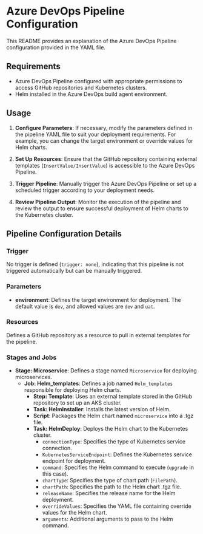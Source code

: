 # Azure DevOps Pipeline Configuration

This README provides an explanation of the Azure DevOps Pipeline configuration provided in the YAML file.

## Requirements
- Azure DevOps Pipeline configured with appropriate permissions to access GitHub repositories and Kubernetes clusters.
- Helm installed in the Azure DevOps build agent environment.

## Usage
1. **Configure Parameters**: If necessary, modify the parameters defined in the pipeline YAML file to suit your deployment requirements. For example, you can change the target environment or override values for Helm charts.

2. **Set Up Resources**: Ensure that the GitHub repository containing external templates (`InsertValue/InsertValue`) is accessible to the Azure DevOps Pipeline.

3. **Trigger Pipeline**: Manually trigger the Azure DevOps Pipeline or set up a scheduled trigger according to your deployment needs.

4. **Review Pipeline Output**: Monitor the execution of the pipeline and review the output to ensure successful deployment of Helm charts to the Kubernetes cluster.

## Pipeline Configuration Details

### Trigger
No trigger is defined (`trigger: none`), indicating that this pipeline is not triggered automatically but can be manually triggered.

### Parameters
- **environment**: Defines the target environment for deployment. The default value is `dev`, and allowed values are `dev` and `uat`.

### Resources
Defines a GitHub repository as a resource to pull in external templates for the pipeline.

### Stages and Jobs
- **Stage: Microservice**: Defines a stage named `Microservice` for deploying microservices.
  - **Job: Helm_templates**: Defines a job named `Helm_templates` responsible for deploying Helm charts.
    - **Step: Template**: Uses an external template stored in the GitHub repository to set up an AKS cluster.
    - **Task: HelmInstaller**: Installs the latest version of Helm.
    - **Script**: Packages the Helm chart named `microservice` into a .tgz file.
    - **Task: HelmDeploy**: Deploys the Helm chart to the Kubernetes cluster.
      - `connectionType`: Specifies the type of Kubernetes service connection.
      - `KubernetesServiceEndpoint`: Defines the Kubernetes service endpoint for deployment.
      - `command`: Specifies the Helm command to execute (`upgrade` in this case).
      - `chartType`: Specifies the type of chart path (`FilePath`).
      - `chartPath`: Specifies the path to the Helm chart .tgz file.
      - `releaseName`: Specifies the release name for the Helm deployment.
      - `overrideValues`: Specifies the YAML file containing override values for the Helm chart.
      - `arguments`: Additional arguments to pass to the Helm command.
